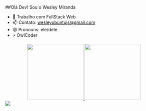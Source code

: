 ##Olá Dev! Sou o Wesley Miranda

- 🔭 Trabalho com FullStack Web
- 📫 Contato: wesleyubuntujs@gmail.com
- 😄 Pronouns: ele/dele
- ⚡ OwlCoder

<div align="center">
  <a href="https://github.com/WesleyMirand">
  <img height="180em" src="https://github-readme-stats.vercel.app/api?username=WesleyMirand&show_icons=true&theme=dracula&include_all_commits=true&count_private=true"/>
  <img height="180em" src="https://github-readme-stats.vercel.app/api/top-langs/?username=WesleyMirand&layout=compact&langs_count=7&theme=dark"/>
</div>

 
<div> 
  <a href="https://www.linkedin.com/in/wesley-miranda-3962702b8/" target="_blank"><img src="https://img.shields.io/badge/-LinkedIn-%230077B5?style=for-the-badge&logo=linkedin&logoColor=white" target="_blank"></a> 
</div>
